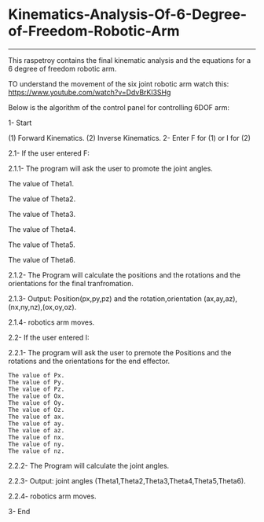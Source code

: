 # Kinematics-Analysis-Of-6-Degree-of-Freedom-Robotic-Arm
________
This raspetroy contains the final kinematic analysis and the equations for a 6 degree of freedom robotic arm.

TO understand the movement of the six joint robotic arm watch this: https://www.youtube.com/watch?v=DdvBrKl3SHg

Below is the algorithm of the control panel for controlling 6DOF arm:

1- Start
 
  (1) Forward Kinematics.
  (2) Inverse Kinematics.
  2- Enter F for (1) or I for (2)
  
2.1- If the user entered F:
 
  2.1.1- The program will ask the user to promote the joint angles.
  
   The value of Theta1.
   
   The value of Theta2.
   
   The value of Theta3.
   
   The value of Theta4.
   
   The value of Theta5.
   
   The value of Theta6.
   
  2.1.2- The Program will calculate the positions and the rotations and the orientations for the final tranfromation.
  
  2.1.3- Output: Position(px,py,pz) and the rotation,orientation (ax,ay,az),(nx,ny,nz),(ox,oy,oz).
  
  2.1.4- robotics arm moves.
  
2.2- If the user entered I:
 
  2.2.1-  The program will ask the user to premote the Positions and the rotations and the orientations for the end effector.
  
    The value of Px.
    The value of Py.
    The value of Pz.
    The value of Ox.
    The value of Oy.
    The value of Oz.
    The value of ax.
    The value of ay.
    The value of az.
    The value of nx.
    The value of ny.
    The value of nz.
    
  2.2.2- The Program will calculate the joint angles.
  
  2.2.3- Output: joint angles (Theta1,Theta2,Theta3,Theta4,Theta5,Theta6).
  
  2.2.4- robotics arm moves.
  
3- End
